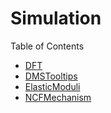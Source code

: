 # Simulation

Table of Contents
- [DFT](./DFT/README.md)
- [DMSTooltips](./DMSTooltips/README.md)
- [ElasticModuli](./ElasticModuli/README.md)
- [NCFMechanism](./NCFMechanism/README.md)

